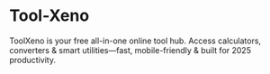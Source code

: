 # Tool-Xeno
ToolXeno is your free all-in-one online tool hub. Access calculators, converters & smart utilities—fast, mobile-friendly & built for 2025 productivity.
